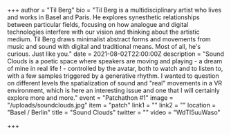 +++
author = "Til Berg"
bio = "Til Berg is a multidisciplinary artist who lives and works in Basel and Paris. He explores synesthetic relationships between particular fields, focusing on how analogue and digital technologies interfere with our vision and thinking about the artistic medium. Til Berg draws minimalist abstract forms and movements from music and sound with digital and traditional means. Most of all, he's curious. Just like you."
date = 2021-08-02T22:00:00Z
description = "Sound Clouds is a poetic space where speakers are moving and playing - a dream of mine in real life ! - controlled by the avatar, both to watch and to listen to, with a few samples triggered by a generative rhythm. I wanted to question on different levels the spatialization of sound and \"real\" movements in a VR environment, which is here an interesting issue and one that I will certainly explore more and more."
event = "Patchathon #1"
image = "/uploads/soundclouds.jpg"
item = "patch"
link1 = ""
link2 = ""
location = "Basel / Berlin"
title = "Sound Clouds"
twitter = ""
video = "WdTl5uuWaso"

+++
